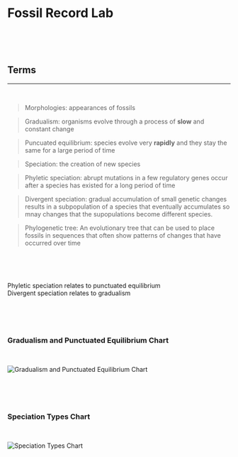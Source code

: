# Fossil Record Lab


<br>
<br>
<br>


## Terms
<hr>
<br>

>Morphologies: appearances of fossils  

>Gradualism: organisms evolve through a process of **slow** and constant change

>Puncuated equilibrium: species evolve very **rapidly** and they stay the same for a large period of time

>Speciation: the creation of new species

>Phyletic speciation: abrupt mutations in a few regulatory genes occur after a species has existed for a long period of time

>Divergent speciation: gradual accumulation of small genetic changes results in a subpopulation of a species that eventually accumulates so mnay changes that the supopulations become different species.

>Phylogenetic tree: An evolutionary tree that can be used to place fossils in sequences that often show patterns of changes that have occurred over time

<br>
<br>
<br>

Phyletic speciation relates to punctuated equilibrium  
Divergent speciation relates to gradualism

<br>
<br>
<br>

### Gradualism and Punctuated Equilibrium Chart
<br>

![Gradualism and Punctuated Equilibrium Chart](https://files.mtstatic.com/site_4463/23260/0?Expires=1674609041&Signature=Stm6WeTvigvmc4hfavzl2Hv4mHeafVhLLKY5agbJeEl9cK3g2KEaT1vjJZkVzzMZKFRBTLDcg9zkuh2Q-r-qkzrqUVXoi9Y9UEC6k4NTzplM2engGCFpPm4lKifeT-0SLRoKlb4K-mNGdsI6I0DT3XDl~0geFO6yTuEy2mBCG8Q_&Key-Pair-Id=APKAJ5Y6AV4GI7A555NA "Gradualism and Punctuated Equilibrium Chart")


<br>
<br>
<br>

### Speciation Types Chart
<br>

![Speciation Types Chart](https://files.mtstatic.com/site_4463/23261/0?Expires=1674609041&Signature=hXH9chZImoNbE8invuObRLtg0v60jobKAQ4TCYXAG4iqGNra-z0jXaSLYJahqM56RB1jbdAOLlU5Xh1T8SA0Zo6jgCmNxOQMKuVNePqouBT7ys-HyXVh5W~f4OBjLWek-DvDnksKHZU5rZ8Ihx60Sv0Vporykv78hQj2k75MS1o_&Key-Pair-Id=APKAJ5Y6AV4GI7A555NA "Speciation Types Chart")



